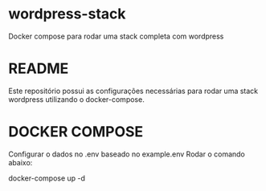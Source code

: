 # wordpress-stack
Docker compose para rodar uma stack completa com wordpress

# README #

Este repositório possui as configurações necessárias para rodar uma stack wordpress utilizando o docker-compose.

# DOCKER COMPOSE #
Configurar o dados no .env baseado no example.env
Rodar o comando abaixo:

docker-compose up -d

